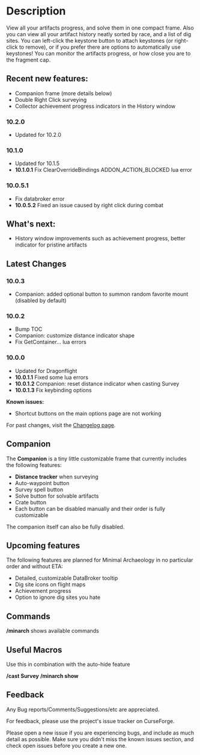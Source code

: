 # Description

View all your artifacts progress, and solve them in one compact frame.
Also you can view all your artifact history neatly sorted by race, and a list of dig sites.
You can left-click the keystone button to attach keystones (or right-click to remove),
or if you prefer there are options to automatically use keystones!
You can monitor the artifacts progress, or how close you are to the fragment cap.

## Recent new features:
- Companion frame (more details below)
- Double Right Click surveying
- Collector achievement progress indicators in the History window

### 10.2.0

- Updated for 10.2.0

### 10.1.0

-  Updated for 10.1.5
- **10.1.0.1** Fix ClearOverrideBindings ADDON_ACTION_BLOCKED lua error

### 10.0.5.1

- Fix databroker error
- **10.0.5.2** Fixed an issue caused by right click during combat

## What's next:
- History window improvements such as achievement progress, better indicator for pristine artifacts

## Latest Changes

### 10.0.3

- Companion: added optional button to summon random favorite mount (disabled by default)

### 10.0.2

- Bump TOC
- Companion: customize distance indicator shape
- Fix GetContainer... lua errors

### 10.0.0

- Updated for Dragonflight
- **10.0.1.1** Fixed some lua errors
- **10.0.1.2** Companion: reset distance indicator when casting Survey
- **10.0.1.3** Fix keybinding options

**Known issues:**
- Shortcut buttons on the main options page are not working

For past changes, visit the [Changelog page](https://www.curseforge.com/wow/addons/minimal-archaeology/pages/minimal-archaeology/changelog).

## Companion

The **Companion** is a tiny little customizable frame that currently includes the following features:

- **Distance tracker** when surveying
- Auto-waypoint button
- Survey spell button
- Solve button for solvable artifacts
- Crate button
- Each button can be disabled manually and their order is fully customizable

The companion itself can also be fully disabled.

## Upcoming features

The following features are planned for Minimal Archaeology in no particular order and without ETA:

- Detailed, customizable DataBroker tooltip
- Dig site icons on flight maps
- Achievement progress
- Option to ignore dig sites you hate

## Commands
**/minarch**
shows available commands

## Useful Macros
Use this in combination with the auto-hide feature

**/cast Survey**
**/minarch show**

## Feedback
Any Bug reports/Comments/Suggestions/etc are appreciated.

For feedback, please use the project's issue tracker on CurseForge.

Please open a new issue if you are experiencing bugs, and include as much detail as possible. Make sure you didn't miss the known issues section, and check open issues before you create a new one.
